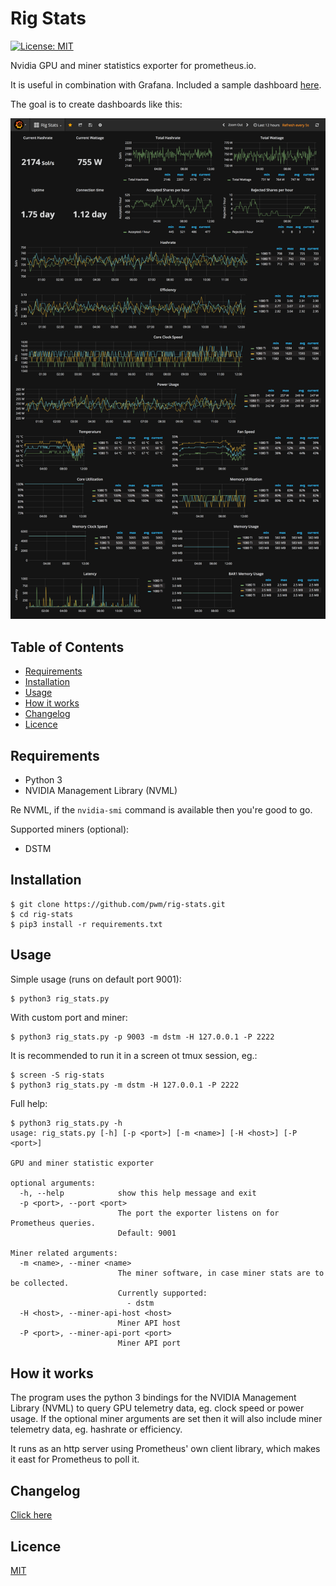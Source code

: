 # Rig Stats

[![License: MIT](https://img.shields.io/badge/License-MIT-yellow.svg)](https://opensource.org/licenses/MIT)

Nvidia GPU and miner statistics exporter for prometheus.io.

It is useful in combination with Grafana. Included a sample dashboard [here](grafana-dashboard-sample.json).

The goal is to create dashboards like this:

![Screenshot](grafana-dashboard-sample.png)

## Table of Contents

* [Requirements](#requirements)
* [Installation](#installation)
* [Usage](#usage)
* [How it works](#how-it-works)
* [Changelog](#changelog)
* [Licence](#licence)

## Requirements

* Python 3
* NVIDIA Management Library (NVML)

Re NVML, if the `nvidia-smi` command is available then you're good to go.

Supported miners (optional):

* DSTM

## Installation

    $ git clone https://github.com/pwm/rig-stats.git
    $ cd rig-stats
    $ pip3 install -r requirements.txt

## Usage

Simple usage (runs on default port 9001):

    $ python3 rig_stats.py

With custom port and miner:

	$ python3 rig_stats.py -p 9003 -m dstm -H 127.0.0.1 -P 2222

It is recommended to run it in a screen ot tmux session, eg.:

	$ screen -S rig-stats
	$ python3 rig_stats.py -m dstm -H 127.0.0.1 -P 2222

Full help:

    $ python3 rig_stats.py -h
    usage: rig_stats.py [-h] [-p <port>] [-m <name>] [-H <host>] [-P <port>]
    
    GPU and miner statistic exporter
    
    optional arguments:
      -h, --help            show this help message and exit
      -p <port>, --port <port>
                            The port the exporter listens on for Prometheus queries.
                            Default: 9001
    
    Miner related arguments:
      -m <name>, --miner <name>
                            The miner software, in case miner stats are to be collected.
                            Currently supported:
                              - dstm
      -H <host>, --miner-api-host <host>
                            Miner API host
      -P <port>, --miner-api-port <port>
                            Miner API port

## How it works

The program uses the python 3 bindings for the NVIDIA Management Library (NVML) to query GPU telemetry data, eg. clock speed or power usage. If the optional miner arguments are set then it will also include miner telemetry data, eg. hashrate or efficiency.

It runs as an http server using Prometheus' own client library, which makes it east for Prometheus to poll it.

## Changelog

[Click here](changelog.md)

## Licence

[MIT](LICENSE)
